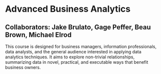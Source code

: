 # Advanced Business Analytics
## Collaborators: Jake Brulato, Gage Peffer, Beau Brown, Michael Elrod
This course is designed for business managers, information professionals, data analysts, and the general audience interested in applying data analytics techniques. It aims to explore non-trivial relationships, summarizing data in novel, practical, and executable ways that benefit business owners.

